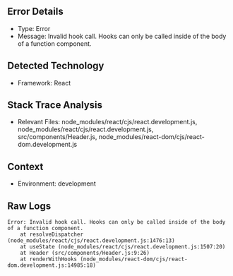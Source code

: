 ## Error Details
- Type: Error
- Message: Invalid hook call. Hooks can only be called inside of the body of a function component.

## Detected Technology
- Framework: React

## Stack Trace Analysis
- Relevant Files: node_modules/react/cjs/react.development.js, node_modules/react/cjs/react.development.js, src/components/Header.js, node_modules/react-dom/cjs/react-dom.development.js

## Context
- Environment: development

## Raw Logs
```
Error: Invalid hook call. Hooks can only be called inside of the body of a function component.
    at resolveDispatcher (node_modules/react/cjs/react.development.js:1476:13)
    at useState (node_modules/react/cjs/react.development.js:1507:20)
    at Header (src/components/Header.js:9:26)
    at renderWithHooks (node_modules/react-dom/cjs/react-dom.development.js:14985:18)
```
